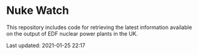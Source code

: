 # Nuke Watch

This repository includes code for retrieving the latest information available on the output of EDF nuclear power plants in the UK.

Last updated: 2021-01-25 22:17